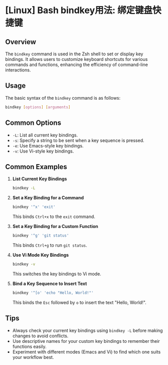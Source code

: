 # [Linux] Bash bindkey用法: 绑定键盘快捷键

## Overview
The `bindkey` command is used in the Zsh shell to set or display key bindings. It allows users to customize keyboard shortcuts for various commands and functions, enhancing the efficiency of command-line interactions.

## Usage
The basic syntax of the `bindkey` command is as follows:

```bash
bindkey [options] [arguments]
```

## Common Options
- `-L`: List all current key bindings.
- `-s`: Specify a string to be sent when a key sequence is pressed.
- `-e`: Use Emacs-style key bindings.
- `-v`: Use Vi-style key bindings.

## Common Examples
1. **List Current Key Bindings**
   ```bash
   bindkey -L
   ```

2. **Set a Key Binding for a Command**
   ```bash
   bindkey '^x' 'exit'
   ```
   This binds `Ctrl+x` to the `exit` command.

3. **Set a Key Binding for a Custom Function**
   ```bash
   bindkey '^g' 'git status'
   ```
   This binds `Ctrl+g` to run `git status`.

4. **Use Vi Mode Key Bindings**
   ```bash
   bindkey -v
   ```
   This switches the key bindings to Vi mode.

5. **Bind a Key Sequence to Insert Text**
   ```bash
   bindkey '^[o' 'echo "Hello, World!"'
   ```
   This binds the `Esc` followed by `o` to insert the text "Hello, World!".

## Tips
- Always check your current key bindings using `bindkey -L` before making changes to avoid conflicts.
- Use descriptive names for your custom key bindings to remember their functions easily.
- Experiment with different modes (Emacs and Vi) to find which one suits your workflow best.
